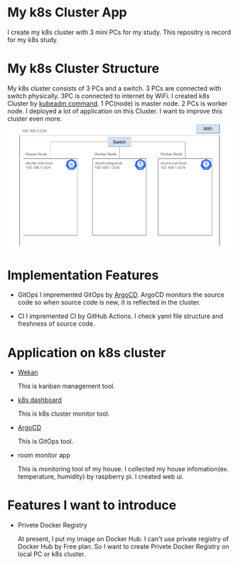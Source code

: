 # My k8s Cluster App
I create my k8s cluster with 3 mini PCs for my study.
This repositry is record for my k8s study.

# My k8s Cluster Structure
My k8s cluster consists of 3 PCs and a switch. 3 PCs are connected with switch physically. 3PC is connected to internet by WiFi. I created k8s Cluster by [kubeadm command](https://kubernetes.io/docs/reference/setup-tools/kubeadm/). 1 PC(node) is master node. 2 PCs is worker node. I deployed a lot of application on this Cluster. I want to improve this cluster even more.
![structure](./images/structure.png)

# Implementation Features
- GitOps
I impremented GitOps by [ArgoCD](https://argo-cd.readthedocs.io/en/stable/). 
ArgoCD monitors the source code so when source code is new, it is reflected in the cluster.

- CI
I impremented CI by GitHub Actions. I check yaml file structure and freshness of source code.


# Application on k8s cluster
- [Wekan](https://wekan.github.io/)

    This is kanban management tool.

- [k8s dashboard](https://kubernetes.io/docs/tasks/access-application-cluster/web-ui-dashboard/)
    
    This is k8s cluster monitor tool.

- [ArgoCD](https://argo-cd.readthedocs.io/en/stable/)

    This is GitOps tool.

- room monitor app

    This is monitoring tool of my house. I collected my house infomation(ex. temperature, humidity) by raspberry pi. I created web ui.

# Features I want to introduce

- Privete Docker Registry

    At present, I put my image on Docker Hub. I can't use private registry of Docker Hub by Free plan. So I want to create Privete Docker Registry on local PC or k8s cluster.